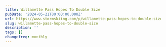 ```yaml
---
title: Willamette Pass Hopes To Double Size
pubDate: '2024-05-21T00:00:00.000Z'
url: https://www.stormskiing.com/p/willamette-pass-hopes-to-double-size
slug: willamette-pass-hopes-to-double-size
description: ''
tags: []
changefreq: monthly
---
```


<!-- Add post content below -->

